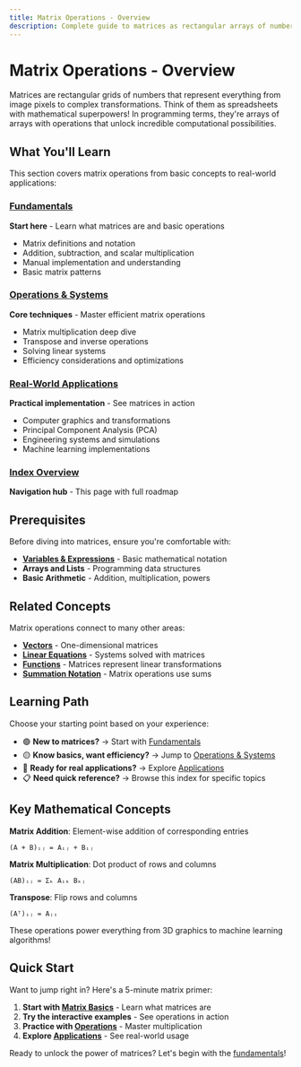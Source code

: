 ```yaml
---
title: Matrix Operations - Overview
description: Complete guide to matrices as rectangular arrays of numbers with fundamental operations for linear algebra and programming
---
```


# Matrix Operations - Overview

Matrices are rectangular grids of numbers that represent everything from image pixels to complex transformations. Think of them as spreadsheets with mathematical superpowers! In programming terms, they're arrays of arrays with operations that unlock incredible computational possibilities.

## What You'll Learn

This section covers matrix operations from basic concepts to real-world applications:

### **[Fundamentals](basics.md)**
**Start here** - Learn what matrices are and basic operations
- Matrix definitions and notation
- Addition, subtraction, and scalar multiplication
- Manual implementation and understanding
- Basic matrix patterns

### **[Operations & Systems](operations.md)**
**Core techniques** - Master efficient matrix operations
- Matrix multiplication deep dive
- Transpose and inverse operations
- Solving linear systems
- Efficiency considerations and optimizations

### **[Real-World Applications](applications.md)**
**Practical implementation** - See matrices in action
- Computer graphics and transformations
- Principal Component Analysis (PCA)
- Engineering systems and simulations
- Machine learning implementations

### **[Index Overview](index.md)**
**Navigation hub** - This page with full roadmap

## Prerequisites

Before diving into matrices, ensure you're comfortable with:

- **[Variables & Expressions](../../basics/variables-expressions.md)** - Basic mathematical notation
- **Arrays and Lists** - Programming data structures
- **Basic Arithmetic** - Addition, multiplication, powers

## Related Concepts

Matrix operations connect to many other areas:

- **[Vectors](../vectors/)** - One-dimensional matrices
- **[Linear Equations](../../algebra/linear-equations/)** - Systems solved with matrices
- **[Functions](../../basics/functions.md)** - Matrices represent linear transformations
- **[Summation Notation](../../algebra/summation-notation/)** - Matrix operations use sums

## Learning Path

Choose your starting point based on your experience:

- 🟢 **New to matrices?** → Start with [Fundamentals](basics.md)
- 🟡 **Know basics, want efficiency?** → Jump to [Operations & Systems](operations.md)
- 🔴 **Ready for real applications?** → Explore [Applications](applications.md)
- 📋 **Need quick reference?** → Browse this index for specific topics

## Key Mathematical Concepts

**Matrix Addition**: Element-wise addition of corresponding entries
```
(A + B)ᵢⱼ = Aᵢⱼ + Bᵢⱼ
```

**Matrix Multiplication**: Dot product of rows and columns
```
(AB)ᵢⱼ = Σₖ Aᵢₖ Bₖⱼ
```

**Transpose**: Flip rows and columns
```
(Aᵀ)ᵢⱼ = Aⱼᵢ
```

These operations power everything from 3D graphics to machine learning algorithms!

## Quick Start

Want to jump right in? Here's a 5-minute matrix primer:

1. **Start with [Matrix Basics](basics.md)** - Learn what matrices are
2. **Try the interactive examples** - See operations in action  
3. **Practice with [Operations](operations.md)** - Master multiplication
4. **Explore [Applications](applications.md)** - See real-world usage

Ready to unlock the power of matrices? Let's begin with the [fundamentals](basics.md)!
